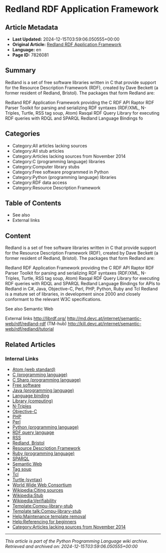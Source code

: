 # Redland RDF Application Framework

## Article Metadata

- **Last Updated:** 2024-12-15T03:59:06.050555+00:00
- **Original Article:** [Redland RDF Application Framework](https://en.wikipedia.org/wiki/Redland_RDF_Application_Framework)
- **Language:** en
- **Page ID:** 7826081

## Summary

Redland is a set of free software libraries written in C that provide support for the Resource Description Framework (RDF), created by Dave Beckett (a former resident of Redland, Bristol).
The packages that form Redland are:

Redland RDF Application Framework providing the C RDF API
Raptor RDF Parser Toolkit for parsing and serializing RDF syntaxes (RDF/XML, N-Triples, Turtle, RSS tag soup, Atom)
Rasqal RDF Query Library for executing RDF queries with RDQL and SPARQL
Redland Language Bindings fo

## Categories

- Category:All articles lacking sources
- Category:All stub articles
- Category:Articles lacking sources from November 2014
- Category:C (programming language) libraries
- Category:Computer library stubs
- Category:Free software programmed in Python
- Category:Python (programming language) libraries
- Category:RDF data access
- Category:Resource Description Framework

## Table of Contents

- See also
- External links

## Content

Redland is a set of free software libraries written in C that provide support for the Resource Description Framework (RDF), created by Dave Beckett (a former resident of Redland, Bristol).
The packages that form Redland are:

Redland RDF Application Framework providing the C RDF API
Raptor RDF Parser Toolkit for parsing and serializing RDF syntaxes (RDF/XML, N-Triples, Turtle, RSS tag soup, Atom)
Rasqal RDF Query Library for executing RDF queries with RDQL and SPARQL
Redland Language Bindings for APIs to Redland in C#, Java, Objective-C, Perl, PHP, Python, Ruby and Tcl
Redland is a mature set of libraries, in development since 2000 and closely conformant to the relevant W3C specifications.

See also
Semantic Web

External links
http://librdf.org/
http://md.devc.at/internet/semantic-web/rdf/redland-rdf (TM-hub)
http://kill.devc.at/internet/semantic-web/rdf/redland/tutorial

## Related Articles

### Internal Links

- [Atom (web standard)](https://en.wikipedia.org/wiki/Atom_(web_standard))
- [C (programming language)](https://en.wikipedia.org/wiki/C_(programming_language))
- [C Sharp (programming language)](https://en.wikipedia.org/wiki/C_Sharp_(programming_language))
- [Free software](https://en.wikipedia.org/wiki/Free_software)
- [Java (programming language)](https://en.wikipedia.org/wiki/Java_(programming_language))
- [Language binding](https://en.wikipedia.org/wiki/Language_binding)
- [Library (computing)](https://en.wikipedia.org/wiki/Library_(computing))
- [N-Triples](https://en.wikipedia.org/wiki/N-Triples)
- [Objective-C](https://en.wikipedia.org/wiki/Objective-C)
- [PHP](https://en.wikipedia.org/wiki/PHP)
- [Perl](https://en.wikipedia.org/wiki/Perl)
- [Python (programming language)](https://en.wikipedia.org/wiki/Python_(programming_language))
- [RDF query language](https://en.wikipedia.org/wiki/RDF_query_language)
- [RSS](https://en.wikipedia.org/wiki/RSS)
- [Redland, Bristol](https://en.wikipedia.org/wiki/Redland,_Bristol)
- [Resource Description Framework](https://en.wikipedia.org/wiki/Resource_Description_Framework)
- [Ruby (programming language)](https://en.wikipedia.org/wiki/Ruby_(programming_language))
- [SPARQL](https://en.wikipedia.org/wiki/SPARQL)
- [Semantic Web](https://en.wikipedia.org/wiki/Semantic_Web)
- [Tag soup](https://en.wikipedia.org/wiki/Tag_soup)
- [Tcl](https://en.wikipedia.org/wiki/Tcl)
- [Turtle (syntax)](https://en.wikipedia.org/wiki/Turtle_(syntax))
- [World Wide Web Consortium](https://en.wikipedia.org/wiki/World_Wide_Web_Consortium)
- [Wikipedia:Citing sources](https://en.wikipedia.org/wiki/Wikipedia:Citing_sources)
- [Wikipedia:Stub](https://en.wikipedia.org/wiki/Wikipedia:Stub)
- [Wikipedia:Verifiability](https://en.wikipedia.org/wiki/Wikipedia:Verifiability)
- [Template:Compu-library-stub](https://en.wikipedia.org/wiki/Template:Compu-library-stub)
- [Template talk:Compu-library-stub](https://en.wikipedia.org/wiki/Template_talk:Compu-library-stub)
- [Help:Maintenance template removal](https://en.wikipedia.org/wiki/Help:Maintenance_template_removal)
- [Help:Referencing for beginners](https://en.wikipedia.org/wiki/Help:Referencing_for_beginners)
- [Category:Articles lacking sources from November 2014](https://en.wikipedia.org/wiki/Category:Articles_lacking_sources_from_November_2014)

---
_This article is part of the Python Programming Language wiki archive._
_Retrieved and archived on: 2024-12-15T03:59:06.050555+00:00_